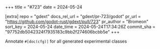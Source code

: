 +++
title = "#723"
date = 2024-05-24

[extra]
repo = "gdext"
docs_rel_url = "gdext/pr-723/godot"
pr_url = "https://github.com/godot-rust/gdext/pull/723"
pr_author = "Bromeon"
sort_key = 2024-05-24
date_time = 2024-05-24T17:34:26Z
commit_sha = "97752db5042324f7935183c9bb2f274606bcbb5e"
+++

Annotate `#[doc(cfg)]` for all generated experimental classes
